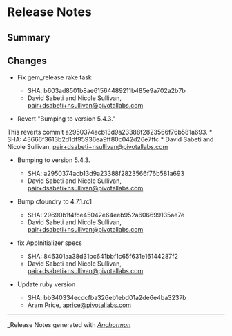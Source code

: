 # Release Notes

## Summary

## Changes

* Fix gem_release rake task
    * SHA: b603ad8501b8ae61564489211b485e9a702a2b7b
    * David Sabeti and Nicole Sullivan, pair+dsabeti+nsullivan@pivotallabs.com


* Revert "Bumping to version 5.4.3."

This reverts commit a2950374acb13d9a23388f2823566f76b581a693.
    * SHA: 43666f3613b2d1df95936ea9ff80c042d26e7ffc
    * David Sabeti and Nicole Sullivan, pair+dsabeti+nsullivan@pivotallabs.com


* Bumping to version 5.4.3.
    * SHA: a2950374acb13d9a23388f2823566f76b581a693
    * David Sabeti and Nicole Sullivan, pair+dsabeti+nsullivan@pivotallabs.com


* Bump cfoundry to 4.7.1.rc1
    * SHA: 29690b1f4fce45042e64eeb952a606699135ae7e
    * David Sabeti and Nicole Sullivan, pair+dsabeti+nsullivan@pivotallabs.com


* fix AppInitializer specs
    * SHA: 846301aa38d31bc641bbf1c65f631e16144287f2
    * David Sabeti and Nicole Sullivan, pair+dsabeti+nsullivan@pivotallabs.com


* Update ruby version
    * SHA: bb340334ecdcfba326eb1ebd01a2de6e4ba3237b
    * Aram Price, aprice@pivotallabs.com


------

_Release Notes generated with _[Anchorman](http://github.com/infews/anchorman)_